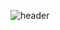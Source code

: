 ![header](https://capsule-render.vercel.app/api?type=Cylinder&color=ffffff&height=120&section=header&text=hwanin99&fontColor=000000&fontSize=65&animation=fadeIn)
